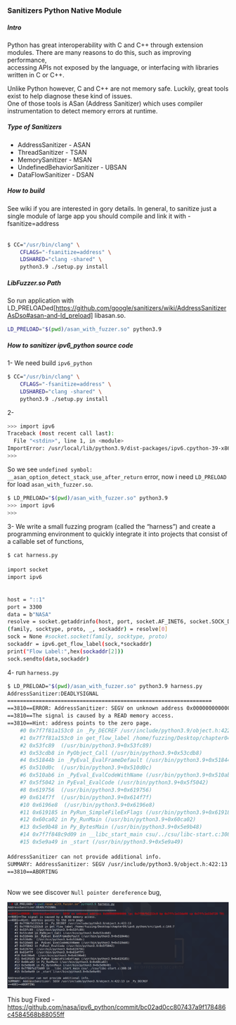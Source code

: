 ###  Sanitizers Python Native Module

##### Intro 
Python has great interoperability with C and C++ through extension modules. There are many reasons to do this, such as improving performance, <br />
accessing APIs not exposed by the language, or interfacing with libraries written in C or C++.

Unlike Python however, C and C++ are not memory safe. Luckily, great tools exist to help diagnose these kind of issues.<br />
One of those tools is ASan (Address Sanitizer) which uses compiler instrumentation to detect memory errors at runtime.

##### Type of Sanitizers

* AddressSanitizer - ASAN
* ThreadSanitizer - TSAN
* MemorySanitizer - MSAN
* UndefinedBehaviorSanitizer - UBSAN
* DataFlowSanitizer - DSAN


##### How to build
See wiki if you are interested in gory details. In general, to sanitize just a single module of large app you should compile and link it with -fsanitize=address <br />

```bash

$ CC="/usr/bin/clang" \ 
	CFLAGS="-fsanitize=address" \
	LDSHARED="clang -shared" \
	python3.9 ./setup.py install
```

##### LibFuzzer.so Path 
So run application with LD_PRELOADed[https://github.com/google/sanitizers/wiki/AddressSanitizerAsDso#asan-and-ld_preload] libasan.so. 

```bash
LD_PRELOAD="$(pwd)/asan_with_fuzzer.so" python3.9
```

##### How to sanitizer ipv6_python source code

1- We need build `ipv6_python`
```bash
$ CC="/usr/bin/clang" \ 
	CFLAGS="-fsanitize=address" \
	LDSHARED="clang -shared" \
	python3.9 ./setup.py install

```
2-
```bash
>>> import ipv6
Traceback (most recent call last):
  File "<stdin>", line 1, in <module>
ImportError: /usr/local/lib/python3.9/dist-packages/ipv6.cpython-39-x86_64-linux-gnu.so: undefined symbol: __asan_option_detect_stack_use_after_return
>>> 
```

So we see `undefined symbol: __asan_option_detect_stack_use_after_return` error, now i need `LD_PRELOAD` for load `asan_with_fuzzer.so`.

```bash
$ LD_PRELOAD="$(pwd)/asan_with_fuzzer.so" python3.9
>>> import ipv6
>>> 
```


3- We write a small fuzzing program (called the “harness”) and create a programming environment to quickly integrate it into projects that consist of a callable set of functions,

```bash
$ cat harness.py 

import socket
import ipv6


host = "::1"
port = 3300
data = b"NASA"
resolve = socket.getaddrinfo(host, port, socket.AF_INET6, socket.SOCK_DGRAM)
(family, socktype, proto, _, sockaddr) = resolve[0]
sock = None #socket.socket(family, socktype, proto)
sockaddr = ipv6.get_flow_label(sock,*sockaddr)
print("Flow Label:",hex(sockaddr[2]))
sock.sendto(data,sockaddr)

```

4- run `harness.py ` 

```bash 
$ LD_PRELOAD="$(pwd)/asan_with_fuzzer.so" python3.9 harness.py                                                                               1 ⨯
AddressSanitizer:DEADLYSIGNAL
=================================================================
==3810==ERROR: AddressSanitizer: SEGV on unknown address 0x000000000000 (pc 0x7f7f81a153c0 bp 0x7ffed0cd1ed0 sp 0x7ffed0cd1b60 T0)
==3810==The signal is caused by a READ memory access.
==3810==Hint: address points to the zero page.
    #0 0x7f7f81a153c0 in _Py_DECREF /usr/include/python3.9/object.h:422:13
    #1 0x7f7f81a153c0 in get_flow_label /home/fuzzing/Desktop/chapter04/ipv6_python/src/ipv6.c:144:7
    #2 0x53fc89  (/usr/bin/python3.9+0x53fc89)
    #3 0x53cdb8 in PyObject_Call (/usr/bin/python3.9+0x53cdb8)
    #4 0x51844b in _PyEval_EvalFrameDefault (/usr/bin/python3.9+0x51844b)
    #5 0x510d0c  (/usr/bin/python3.9+0x510d0c)
    #6 0x510ab6 in _PyEval_EvalCodeWithName (/usr/bin/python3.9+0x510ab6)
    #7 0x5f5042 in PyEval_EvalCode (/usr/bin/python3.9+0x5f5042)
    #8 0x619756  (/usr/bin/python3.9+0x619756)
    #9 0x614f7f  (/usr/bin/python3.9+0x614f7f)
    #10 0x6196e8  (/usr/bin/python3.9+0x6196e8)
    #11 0x619185 in PyRun_SimpleFileExFlags (/usr/bin/python3.9+0x619185)
    #12 0x60ca02 in Py_RunMain (/usr/bin/python3.9+0x60ca02)
    #13 0x5e9b48 in Py_BytesMain (/usr/bin/python3.9+0x5e9b48)
    #14 0x7f7f848c9d09 in __libc_start_main csu/../csu/libc-start.c:308:16
    #15 0x5e9a49 in _start (/usr/bin/python3.9+0x5e9a49)

AddressSanitizer can not provide additional info.
SUMMARY: AddressSanitizer: SEGV /usr/include/python3.9/object.h:422:13 in _Py_DECREF
==3810==ABORTING
                     
```

Now we see discover `Null pointer dereference` bug,

![Crashed](https://github.com/raminfp/sanitizers_python_native_module/blob/main/img/ipv6_sanitize.png)


This bug Fixed - https://github.com/nasa/ipv6_python/commit/bc02ad0cc807437a9f178486c4584568b88055ff
